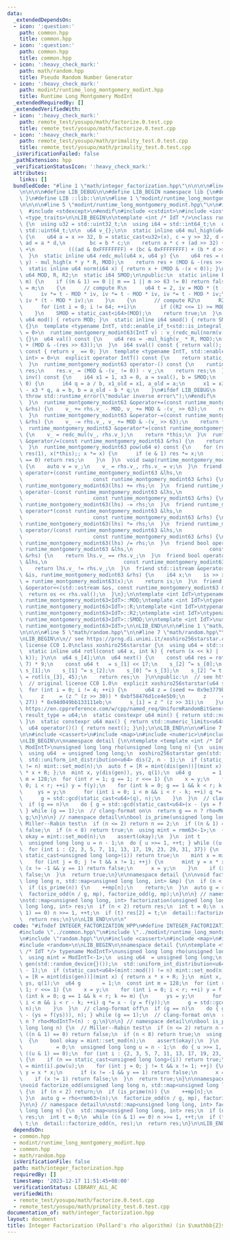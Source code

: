 ```yaml
---
data:
  _extendedDependsOn:
  - icon: ':question:'
    path: common.hpp
    title: common.hpp
  - icon: ':question:'
    path: common.hpp
    title: common.hpp
  - icon: ':heavy_check_mark:'
    path: math/random.hpp
    title: Pseudo Random Number Generator
  - icon: ':heavy_check_mark:'
    path: modint/runtime_long_montgomery_modint.hpp
    title: Runtime Long Montgomery ModInt
  _extendedRequiredBy: []
  _extendedVerifiedWith:
  - icon: ':heavy_check_mark:'
    path: remote_test/yosupo/math/factorize.0.test.cpp
    title: remote_test/yosupo/math/factorize.0.test.cpp
  - icon: ':heavy_check_mark:'
    path: remote_test/yosupo/math/primality_test.0.test.cpp
    title: remote_test/yosupo/math/primality_test.0.test.cpp
  _isVerificationFailed: false
  _pathExtension: hpp
  _verificationStatusIcon: ':heavy_check_mark:'
  attributes:
    links: []
  bundledCode: "#line 1 \"math/integer_factorization.hpp\"\n\n\n\n#line 1 \"common.hpp\"\
    \n\n\n\n#define LIB_DEBUG\n\n#define LIB_BEGIN namespace lib {\n#define LIB_END\
    \ }\n#define LIB ::lib::\n\n\n#line 1 \"modint/runtime_long_montgomery_modint.hpp\"\
    \n\n\n\n#line 5 \"modint/runtime_long_montgomery_modint.hpp\"\n\n#ifdef LIB_DEBUG\n\
    \  #include <stdexcept>\n#endif\n#include <cstdint>\n#include <iostream>\n#include\
    \ <type_traits>\n\nLIB_BEGIN\n\ntemplate <int /* IdT */>\nclass runtime_montgomery_modint63\
    \ {\n  using u32 = std::uint32_t;\n  using i64 = std::int64_t;\n  using u64 =\
    \ std::uint64_t;\n\n  u64 v_{};\n\n  static inline u64 mul_high(u64 x, u64 y)\
    \ {\n    u64 a = x >> 32, b = static_cast<u32>(x), c = y >> 32, d = static_cast<u32>(y),\
    \ ad = a * d,\n        bc = b * c;\n    return a * c + (ad >> 32) + (bc >> 32)\
    \ +\n           (((ad & 0xFFFFFFFF) + (bc & 0xFFFFFFFF) + (b * d >> 32)) >> 32);\n\
    \  }\n  static inline u64 redc_mul(u64 x, u64 y) {\n    u64 res = mul_high(x,\
    \ y) - mul_high(x * y * R, MOD);\n    return res + (MOD & -(res >> 63));\n  }\n\
    \  static inline u64 norm(i64 x) { return x + (MOD & -(x < 0)); }\n\n  static\
    \ u64 MOD, R, R2;\n  static i64 SMOD;\n\npublic:\n  static inline bool set_mod(u64\
    \ m) {\n    if ((m & 1) == 0 || m == 1 || m >> 63 != 0) return false;\n    MOD\
    \ = m;\n    {\n      // compute R\n      u64 t = 2, iv = MOD * (t - MOD * MOD);\n\
    \      iv *= t - MOD * iv, iv *= t - MOD * iv, iv *= t - MOD * iv;\n      R =\
    \ iv * (t - MOD * iv);\n    }\n    {\n      // compute R2\n      R2 = -MOD % MOD;\n\
    \      for (int i = 0; i != 64; ++i)\n        if ((R2 <<= 1) >= MOD) R2 -= MOD;\n\
    \    }\n    SMOD = static_cast<i64>(MOD);\n    return true;\n  }\n  static inline\
    \ u64 mod() { return MOD; }\n  static inline i64 smod() { return SMOD; }\n  runtime_montgomery_modint63()\
    \ {}\n  template <typename IntT, std::enable_if_t<std::is_integral_v<IntT>, int>\
    \ = 0>\n  runtime_montgomery_modint63(IntT v) : v_(redc_mul(norm(v % SMOD), R2))\
    \ {}\n  u64 val() const {\n    u64 res = -mul_high(v_ * R, MOD);\n    return res\
    \ + (MOD & -(res >> 63));\n  }\n  i64 sval() const { return val(); }\n  bool is_zero()\
    \ const { return v_ == 0; }\n  template <typename IntT, std::enable_if_t<std::is_integral_v<IntT>,\
    \ int> = 0>\n  explicit operator IntT() const {\n    return static_cast<IntT>(val());\n\
    \  }\n  runtime_montgomery_modint63 operator-() const {\n    runtime_montgomery_modint63\
    \ res;\n    res.v_ = (MOD & -(v_ != 0)) - v_;\n    return res;\n  }\n  runtime_montgomery_modint63\
    \ inv() const {\n    i64 x1 = 1, x3 = 0, a = sval(), b = SMOD;\n    while (b !=\
    \ 0) {\n      i64 q = a / b, x1_old = x1, a_old = a;\n      x1 = x3, x3 = x1_old\
    \ - x3 * q, a = b, b = a_old - b * q;\n    }\n#ifdef LIB_DEBUG\n    if (a != 1)\
    \ throw std::runtime_error(\"modular inverse error\");\n#endif\n    return runtime_montgomery_modint63(x1);\n\
    \  }\n  runtime_montgomery_modint63 &operator+=(const runtime_montgomery_modint63\
    \ &rhs) {\n    v_ += rhs.v_ - MOD, v_ += MOD & -(v_ >> 63);\n    return *this;\n\
    \  }\n  runtime_montgomery_modint63 &operator-=(const runtime_montgomery_modint63\
    \ &rhs) {\n    v_ -= rhs.v_, v_ += MOD & -(v_ >> 63);\n    return *this;\n  }\n\
    \  runtime_montgomery_modint63 &operator*=(const runtime_montgomery_modint63 &rhs)\
    \ {\n    v_ = redc_mul(v_, rhs.v_);\n    return *this;\n  }\n  runtime_montgomery_modint63\
    \ &operator/=(const runtime_montgomery_modint63 &rhs) {\n    return operator*=(rhs.inv());\n\
    \  }\n  runtime_montgomery_modint63 pow(u64 e) const {\n    for (runtime_montgomery_modint63\
    \ res(1), x(*this);; x *= x) {\n      if (e & 1) res *= x;\n      if ((e >>= 1)\
    \ == 0) return res;\n    }\n  }\n  void swap(runtime_montgomery_modint63 &rhs)\
    \ {\n    auto v = v_;\n    v_ = rhs.v_, rhs.v_ = v;\n  }\n  friend runtime_montgomery_modint63\
    \ operator+(const runtime_montgomery_modint63 &lhs,\n                        \
    \                       const runtime_montgomery_modint63 &rhs) {\n    return\
    \ runtime_montgomery_modint63(lhs) += rhs;\n  }\n  friend runtime_montgomery_modint63\
    \ operator-(const runtime_montgomery_modint63 &lhs,\n                        \
    \                       const runtime_montgomery_modint63 &rhs) {\n    return\
    \ runtime_montgomery_modint63(lhs) -= rhs;\n  }\n  friend runtime_montgomery_modint63\
    \ operator*(const runtime_montgomery_modint63 &lhs,\n                        \
    \                       const runtime_montgomery_modint63 &rhs) {\n    return\
    \ runtime_montgomery_modint63(lhs) *= rhs;\n  }\n  friend runtime_montgomery_modint63\
    \ operator/(const runtime_montgomery_modint63 &lhs,\n                        \
    \                       const runtime_montgomery_modint63 &rhs) {\n    return\
    \ runtime_montgomery_modint63(lhs) /= rhs;\n  }\n  friend bool operator==(const\
    \ runtime_montgomery_modint63 &lhs,\n                         const runtime_montgomery_modint63\
    \ &rhs) {\n    return lhs.v_ == rhs.v_;\n  }\n  friend bool operator!=(const runtime_montgomery_modint63\
    \ &lhs,\n                         const runtime_montgomery_modint63 &rhs) {\n\
    \    return lhs.v_ != rhs.v_;\n  }\n  friend std::istream &operator>>(std::istream\
    \ &is, runtime_montgomery_modint63 &rhs) {\n    i64 x;\n    is >> x;\n    rhs\
    \ = runtime_montgomery_modint63(x);\n    return is;\n  }\n  friend std::ostream\
    \ &operator<<(std::ostream &os, const runtime_montgomery_modint63 &rhs) {\n  \
    \  return os << rhs.val();\n  }\n};\n\ntemplate <int IdT>\ntypename runtime_montgomery_modint63<IdT>::u64\
    \ runtime_montgomery_modint63<IdT>::MOD;\ntemplate <int IdT>\ntypename runtime_montgomery_modint63<IdT>::u64\
    \ runtime_montgomery_modint63<IdT>::R;\ntemplate <int IdT>\ntypename runtime_montgomery_modint63<IdT>::u64\
    \ runtime_montgomery_modint63<IdT>::R2;\ntemplate <int IdT>\ntypename runtime_montgomery_modint63<IdT>::i64\
    \ runtime_montgomery_modint63<IdT>::SMOD;\n\ntemplate <int IdT>\nusing rmm63 =\
    \ runtime_montgomery_modint63<IdT>;\n\nLIB_END\n\n\n#line 1 \"math/random.hpp\"\
    \n\n\n\n#line 5 \"math/random.hpp\"\n\n#line 7 \"math/random.hpp\"\n#include <limits>\n\
    \nLIB_BEGIN\n\n// see https://prng.di.unimi.it/xoshiro256starstar.c\n// original\
    \ license CC0 1.0\nclass xoshiro256starstar {\n  using u64 = std::uint64_t;\n\n\
    \  static inline u64 rotl(const u64 x, int k) { return (x << k) | (x >> (64 -\
    \ k)); }\n\n  u64 s_[4];\n\n  u64 next() {\n    const u64 res = rotl(s_[1] * 5,\
    \ 7) * 9;\n    const u64 t   = s_[1] << 17;\n    s_[2] ^= s_[0];\n    s_[3] ^=\
    \ s_[1];\n    s_[1] ^= s_[2];\n    s_[0] ^= s_[3];\n    s_[2] ^= t;\n    s_[3]\
    \ = rotl(s_[3], 45);\n    return res;\n  }\n\npublic:\n  // see https://prng.di.unimi.it/splitmix64.c\n\
    \  // original license CC0 1.0\n  explicit xoshiro256starstar(u64 seed) {\n  \
    \  for (int i = 0; i != 4; ++i) {\n      u64 z = (seed += 0x9e3779b97f4a7c15);\n\
    \      z     = (z ^ (z >> 30)) * 0xbf58476d1ce4e5b9;\n      z     = (z ^ (z >>\
    \ 27)) * 0x94d049bb133111eb;\n      s_[i] = z ^ (z >> 31);\n    }\n  }\n  // see\
    \ https://en.cppreference.com/w/cpp/named_req/UniformRandomBitGenerator\n  using\
    \ result_type = u64;\n  static constexpr u64 min() { return std::numeric_limits<u64>::min();\
    \ }\n  static constexpr u64 max() { return std::numeric_limits<u64>::max(); }\n\
    \  u64 operator()() { return next(); }\n};\n\nLIB_END\n\n\n#line 7 \"math/integer_factorization.hpp\"\
    \n\n#include <cassert>\n#include <map>\n#include <numeric>\n#include <random>\n\
    \nLIB_BEGIN\n\nnamespace detail {\n\ntemplate <template <int /* IdT */> typename\
    \ ModIntT>\nunsigned long long rho(unsigned long long n) {\n  using mint = ModIntT<-1>;\n\
    \  using u64  = unsigned long long;\n  xoshiro256starstar gen(std::random_device{}());\n\
    \  std::uniform_int_distribution<u64> dis(2, n - 1);\n  if (static_cast<u64>(mint::mod())\
    \ != n) mint::set_mod(n);\n  auto f = [R = mint(dis(gen))](mint x) { return x\
    \ * x + R; };\n  mint x, y(dis(gen)), ys, q(1);\n  u64 g       = 1;\n  const int\
    \ m = 128;\n  for (int r = 1; g == 1; r <<= 1) {\n    x = y;\n    for (int i =\
    \ 0; i < r; ++i) y = f(y);\n    for (int k = 0; g == 1 && k < r; k += m) {\n \
    \     ys = y;\n      for (int i = 0; i < m && i < r - k; ++i) q *= x - (y = f(y));\n\
    \      g = std::gcd(static_cast<u64>(q), n);\n    }\n  }\n  // clang-format off\n\
    \  if (g == n)\n    do { g = std::gcd(static_cast<u64>(x - (ys = f(ys))), n);\
    \ } while (g == 1);\n  // clang-format on\n  return g == n ? rho<ModIntT>(n) :\
    \ g;\n}\n\n} // namespace detail\n\nbool is_prime(unsigned long long n) {\n  //\
    \ Miller--Rabin test\n  if (n <= 2) return n == 2;\n  if ((n & 1) == 0) return\
    \ false;\n  if (n < 8) return true;\n  using mint = rmm63<-1>;\n  {\n    bool\
    \ okay = mint::set_mod(n);\n    assert(okay);\n  }\n  int t                = 0;\n\
    \  unsigned long long u = n - 1;\n  do { u >>= 1, ++t; } while ((u & 1) == 0);\n\
    \  for (int i : {2, 3, 5, 7, 11, 13, 17, 19, 23, 29, 31, 37}) {\n    if (n ==\
    \ static_cast<unsigned long long>(i)) return true;\n    mint x = mint(i).pow(u);\n\
    \    for (int j = 0; j != t && x != 1; ++j) {\n      mint y = x * x;\n      if\
    \ (x != -1 && y == 1) return false;\n      x = y;\n    }\n    if (x != 1) return\
    \ false;\n  }\n  return true;\n}\n\nnamespace detail {\n\nvoid factorize_odd(unsigned\
    \ long long n, std::map<unsigned long long, int> &mp) {\n  if (n < 2) return;\n\
    \  if (is_prime(n)) {\n    ++mp[n];\n    return;\n  }\n  auto g = rho<rmm63>(n);\n\
    \  factorize_odd(n / g, mp), factorize_odd(g, mp);\n}\n\n} // namespace detail\n\
    \nstd::map<unsigned long long, int> factorization(unsigned long long n) {\n  std::map<unsigned\
    \ long long, int> res;\n  if (n < 2) return res;\n  int t = 0;\n  while ((n &\
    \ 1) == 0) n >>= 1, ++t;\n  if (t) res[2] = t;\n  detail::factorize_odd(n, res);\n\
    \  return res;\n}\n\nLIB_END\n\n\n"
  code: "#ifndef INTEGER_FACTORIZATION_HPP\n#define INTEGER_FACTORIZATION_HPP\n\n\
    #include \"../common.hpp\"\n#include \"../modint/runtime_long_montgomery_modint.hpp\"\
    \n#include \"random.hpp\"\n\n#include <cassert>\n#include <map>\n#include <numeric>\n\
    #include <random>\n\nLIB_BEGIN\n\nnamespace detail {\n\ntemplate <template <int\
    \ /* IdT */> typename ModIntT>\nunsigned long long rho(unsigned long long n) {\n\
    \  using mint = ModIntT<-1>;\n  using u64  = unsigned long long;\n  xoshiro256starstar\
    \ gen(std::random_device{}());\n  std::uniform_int_distribution<u64> dis(2, n\
    \ - 1);\n  if (static_cast<u64>(mint::mod()) != n) mint::set_mod(n);\n  auto f\
    \ = [R = mint(dis(gen))](mint x) { return x * x + R; };\n  mint x, y(dis(gen)),\
    \ ys, q(1);\n  u64 g       = 1;\n  const int m = 128;\n  for (int r = 1; g ==\
    \ 1; r <<= 1) {\n    x = y;\n    for (int i = 0; i < r; ++i) y = f(y);\n    for\
    \ (int k = 0; g == 1 && k < r; k += m) {\n      ys = y;\n      for (int i = 0;\
    \ i < m && i < r - k; ++i) q *= x - (y = f(y));\n      g = std::gcd(static_cast<u64>(q),\
    \ n);\n    }\n  }\n  // clang-format off\n  if (g == n)\n    do { g = std::gcd(static_cast<u64>(x\
    \ - (ys = f(ys))), n); } while (g == 1);\n  // clang-format on\n  return g ==\
    \ n ? rho<ModIntT>(n) : g;\n}\n\n} // namespace detail\n\nbool is_prime(unsigned\
    \ long long n) {\n  // Miller--Rabin test\n  if (n <= 2) return n == 2;\n  if\
    \ ((n & 1) == 0) return false;\n  if (n < 8) return true;\n  using mint = rmm63<-1>;\n\
    \  {\n    bool okay = mint::set_mod(n);\n    assert(okay);\n  }\n  int t     \
    \           = 0;\n  unsigned long long u = n - 1;\n  do { u >>= 1, ++t; } while\
    \ ((u & 1) == 0);\n  for (int i : {2, 3, 5, 7, 11, 13, 17, 19, 23, 29, 31, 37})\
    \ {\n    if (n == static_cast<unsigned long long>(i)) return true;\n    mint x\
    \ = mint(i).pow(u);\n    for (int j = 0; j != t && x != 1; ++j) {\n      mint\
    \ y = x * x;\n      if (x != -1 && y == 1) return false;\n      x = y;\n    }\n\
    \    if (x != 1) return false;\n  }\n  return true;\n}\n\nnamespace detail {\n\
    \nvoid factorize_odd(unsigned long long n, std::map<unsigned long long, int> &mp)\
    \ {\n  if (n < 2) return;\n  if (is_prime(n)) {\n    ++mp[n];\n    return;\n \
    \ }\n  auto g = rho<rmm63>(n);\n  factorize_odd(n / g, mp), factorize_odd(g, mp);\n\
    }\n\n} // namespace detail\n\nstd::map<unsigned long long, int> factorization(unsigned\
    \ long long n) {\n  std::map<unsigned long long, int> res;\n  if (n < 2) return\
    \ res;\n  int t = 0;\n  while ((n & 1) == 0) n >>= 1, ++t;\n  if (t) res[2] =\
    \ t;\n  detail::factorize_odd(n, res);\n  return res;\n}\n\nLIB_END\n\n#endif"
  dependsOn:
  - common.hpp
  - modint/runtime_long_montgomery_modint.hpp
  - common.hpp
  - math/random.hpp
  isVerificationFile: false
  path: math/integer_factorization.hpp
  requiredBy: []
  timestamp: '2023-12-17 11:51:45+08:00'
  verificationStatus: LIBRARY_ALL_AC
  verifiedWith:
  - remote_test/yosupo/math/factorize.0.test.cpp
  - remote_test/yosupo/math/primality_test.0.test.cpp
documentation_of: math/integer_factorization.hpp
layout: document
title: Integer Factorization (Pollard's rho algorithm) (in $\mathbb{Z}$)
---
```

